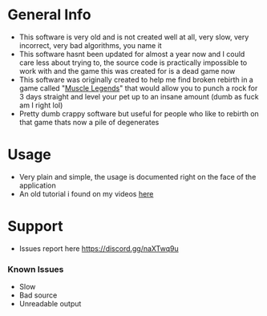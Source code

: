# General Info
* This software is very old and is not created well at all, very slow, very incorrect, very bad algorithms, you name it
* This software hasnt been updated for almost a year now and I could care less about trying to, the source code is practically impossible to work with and the game this was created for is a dead game now
* This software was originally created to help me find broken rebirth in a game called "[Muscle Legends](https://www.roblox.com/games/3623096087/Muscle-Legends)" that would allow you to punch a rock for 3 days straight and level your pet up to an insane amount (dumb as fuck am I right lol)
* Pretty dumb crappy software but useful for people who like to rebirth on that game thats now a pile of degenerates

# Usage
* Very plain and simple, the usage is documented right on the face of the application
* An old tutorial i found on my videos [here](https://www.youtube.com/watch?v=2p-IolzXiLs)

# Support
* Issues report here https://discord.gg/naXTwq9u

### Known Issues
* Slow
* Bad source
* Unreadable output
